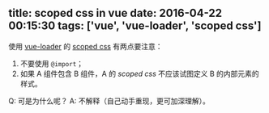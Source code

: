 title: scoped css in vue
date: 2016-04-22 00:15:30
tags: ['vue', 'vue-loader', 'scoped css']
---

使用 [vue-loader](https://github.com/vuejs/vue-loader) 的 [scoped css](http://vuejs.github.io/vue-loader/features/scoped-css.html) 有两点要注意：

1. 不要使用 `@import`；
2. 如果 A 组件包含 B 组件，A 的 *scoped css* 不应该试图定义 B 的内部元素的样式。

Q: 可是为什么呢？
A: 不解释（自己动手重现，更可加深理解）。
